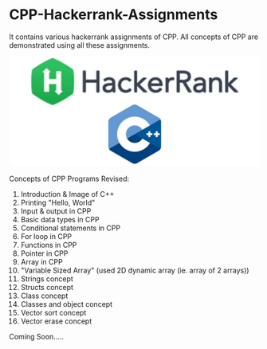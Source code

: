 # CPP-Hackerrank-Assignments
It contains various hackerrank assignments of CPP. 
All concepts of CPP are demonstrated using all these assignments.

![GitHub Logo](https://github.com/shubhamrajput0369/CPP-Hackerrank-Assignments/blob/main/1.0%20C%2B%2B.jpg)

Concepts of CPP Programs Revised:
1) Introduction & Image of C++  
2) Printing "Hello, World"
3) Input & output in CPP
4) Basic data types in CPP
5) Conditional statements in CPP
6) For loop in CPP
7) Functions in CPP
8) Pointer in CPP
9) Array in CPP
10) "Variable Sized Array" (used 2D dynamic array (ie. array of 2 arrays))
11) Strings concept
12) Structs concept
13) Class concept
14) Classes and object concept
15) Vector sort concept
16) Vector erase concept

   Coming Soon.....
